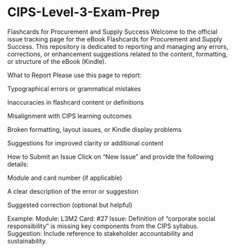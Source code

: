 # CIPS-Level-3-Exam-Prep
Flashcards for Procurement and Supply Success
Welcome to the official issue tracking page for the eBook Flashcards for Procurement and Supply Success. This repository is dedicated to reporting and managing any errors, corrections, or enhancement suggestions related to the content, formatting, or structure of the eBook (Kindle).

What to Report
Please use this page to report:

Typographical errors or grammatical mistakes

Inaccuracies in flashcard content or definitions

Misalignment with CIPS learning outcomes

Broken formatting, layout issues, or Kindle display problems

Suggestions for improved clarity or additional content

How to Submit an Issue
Click on “New Issue” and provide the following details:

Module and card number (if applicable)

A clear description of the error or suggestion

Suggested correction (optional but helpful)

Example:
Module: L3M2
Card: #27
Issue: Definition of “corporate social responsibility” is missing key components from the CIPS syllabus.
Suggestion: Include reference to stakeholder accountability and sustainability.
